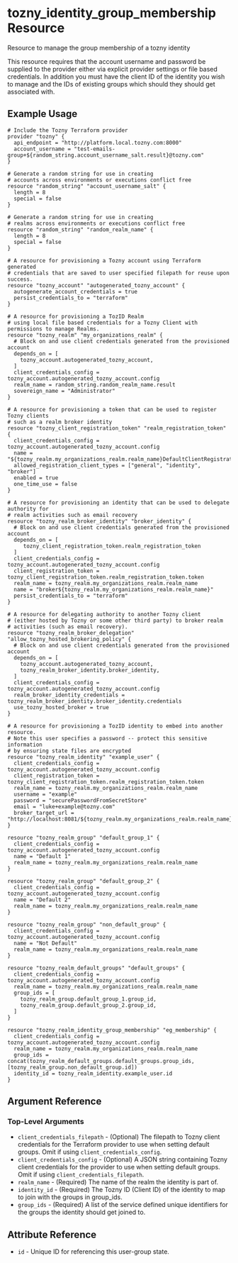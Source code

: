 # tozny_identity_group_membership Resource

Resource to manage the group membership of a tozny identity

This resource requires that the account username and password be supplied to the provider either via explicit provider settings or file based credentials. In addition you must have the client ID of the identity you wish to manage and the IDs of existing groups which should they should get associated with.

## Example Usage

```hcl
# Include the Tozny Terraform provider
provider "tozny" {
  api_endpoint = "http://platform.local.tozny.com:8000"
  account_username = "test-emails-group+${random_string.account_username_salt.result}@tozny.com"
}

# Generate a random string for use in creating
# accounts across environments or executions conflict free
resource "random_string" "account_username_salt" {
  length = 8
  special = false
}

# Generate a random string for use in creating
# realms across environments or executions conflict free
resource "random_string" "random_realm_name" {
  length = 8
  special = false
}

# A resource for provisioning a Tozny account using Terraform generated
# credentials that are saved to user specified filepath for reuse upon success.
resource "tozny_account" "autogenerated_tozny_account" {
  autogenerate_account_credentials = true
  persist_credentials_to = "terraform"
}

# A resource for provisioning a TozID Realm
# using local file based credentials for a Tozny Client with permissions to manage Realms.
resource "tozny_realm" "my_organizations_realm" {
  # Block on and use client credentials generated from the provisioned account
  depends_on = [
    tozny_account.autogenerated_tozny_account,
  ]
  client_credentials_config = tozny_account.autogenerated_tozny_account.config
  realm_name = random_string.random_realm_name.result
  sovereign_name = "Administrator"
}

# A resource for provisioning a token that can be used to register Tozny clients
# such as a realm broker identity
resource "tozny_client_registration_token" "realm_registration_token" {
  client_credentials_config = tozny_account.autogenerated_tozny_account.config
  name = "${tozny_realm.my_organizations_realm.realm_name}DefaultClientRegistrationToken"
  allowed_registration_client_types = ["general", "identity", "broker"]
  enabled = true
  one_time_use = false
}

# A resource for provisioning an identity that can be used to delegate authority for
# realm activities such as email recovery
resource "tozny_realm_broker_identity" "broker_identity" {
  # Block on and use client credentials generated from the provisioned account
  depends_on = [
     tozny_client_registration_token.realm_registration_token
  ]
  client_credentials_config = tozny_account.autogenerated_tozny_account.config
  client_registration_token = tozny_client_registration_token.realm_registration_token.token
  realm_name = tozny_realm.my_organizations_realm.realm_name
  name = "broker${tozny_realm.my_organizations_realm.realm_name}"
  persist_credentials_to = "terraform"
}

# A resource for delegating authority to another Tozny client
# (either hosted by Tozny or some other third party) to broker realm
# activities (such as email recovery).
resource "tozny_realm_broker_delegation" "allow_tozny_hosted_brokering_policy" {
  # Block on and use client credentials generated from the provisioned account
  depends_on = [
    tozny_account.autogenerated_tozny_account,
    tozny_realm_broker_identity.broker_identity,
  ]
  client_credentials_config = tozny_account.autogenerated_tozny_account.config
  realm_broker_identity_credentials = tozny_realm_broker_identity.broker_identity.credentials
  use_tozny_hosted_broker = true
}

# A resource for provisioning a TozID identity to embed into another resource.
# Note this user specifies a password -- protect this sensitive information
# by ensuring state files are encrypted
resource "tozny_realm_identity" "example_user" {
  client_credentials_config = tozny_account.autogenerated_tozny_account.config
  client_registration_token = tozny_client_registration_token.realm_registration_token.token
  realm_name = tozny_realm.my_organizations_realm.realm_name
  username = "example"
  password = "securePasswordFromSecretStore"
  email = "luke+example@tozny.com"
  broker_target_url = "http://localhost:8081/${tozny_realm.my_organizations_realm.realm_name}/recover"
}

resource "tozny_realm_group" "default_group_1" {
  client_credentials_config = tozny_account.autogenerated_tozny_account.config
  name = "Default 1"
  realm_name = tozny_realm.my_organizations_realm.realm_name
}

resource "tozny_realm_group" "default_group_2" {
  client_credentials_config = tozny_account.autogenerated_tozny_account.config
  name = "Default 2"
  realm_name = tozny_realm.my_organizations_realm.realm_name
}

resource "tozny_realm_group" "non_default_group" {
  client_credentials_config = tozny_account.autogenerated_tozny_account.config
  name = "Not Default"
  realm_name = tozny_realm.my_organizations_realm.realm_name
}

resource "tozny_realm_default_groups" "default_groups" {
  client_credentials_config = tozny_account.autogenerated_tozny_account.config
  realm_name = tozny_realm.my_organizations_realm.realm_name
  group_ids = [
    tozny_realm_group.default_group_1.group_id,
    tozny_realm_group.default_group_2.group_id,
  ]
}

resource "tozny_realm_identity_group_membership" "eg_membership" {
  client_credentials_config = tozny_account.autogenerated_tozny_account.config
  realm_name = tozny_realm.my_organizations_realm.realm_name
  group_ids = concat(tozny_realm_default_groups.default_groups.group_ids, [tozny_realm_group.non_default_group.id])
  identity_id = tozny_realm_identity.example_user.id
}

```

## Argument Reference

### Top-Level Arguments

- `client_credentials_filepath` - (Optional) The filepath to Tozny client credentials for the Terraform provider to use when setting default groups. Omit if using `client_credentials_config`.
- `client_credentials_config` - (Optional) A JSON string containing Tozny client credentials for the provider to use when setting default groups. Omit if using `client_credentials_filepath`.
- `realm_name` - (Required) The name of the realm the identity is part of.
- `identity_id` - (Required) The Tozny ID (Client ID) of the identity to map to join with the groups in group_ids.
- `group_ids` - (Required) A list of the service defined unique identifiers for the groups the identity should get joined to.

## Attribute Reference

- `id` - Unique ID for referencing this user-group state.
